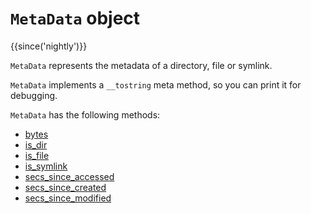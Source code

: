 # `MetaData` object

{{since('nightly')}}

`MetaData` represents the metadata of a directory, file or symlink.

`MetaData` implements a `__tostring` meta method, so you can print it
for debugging.

`MetaData` has the following methods:



  - [bytes](bytes.md)
  - [is_dir](is_dir.md)
  - [is_file](is_file.md)
  - [is_symlink](is_symlink.md)
  - [secs_since_accessed](secs_since_accessed.md)
  - [secs_since_created](secs_since_created.md)
  - [secs_since_modified](secs_since_modified.md)
